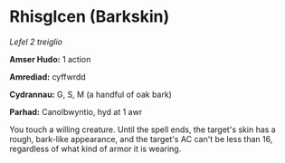 # Rhisglcen (Barkskin)

*Lefel 2 treiglio*

**Amser Hudo:** 1 action

**Amrediad:** cyffwrdd

**Cydrannau:** G, S, M (a handful of oak bark)

**Parhad:** Canolbwyntio, hyd at 1 awr

You touch a willing creature. Until the spell ends, the target's skin has a rough, bark-like appearance, and the target's AC can't be less than 16, regardless of what kind of armor it is wearing.